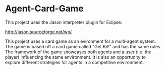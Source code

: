 # Agent-Card-Game

This project uses the Jason interpreter plugin for Eclipse:

http://jason.sourceforge.net/wp/

This project uses a card game as an evironment for a multi-agent system. The game is based off a card
game called "Get Bit!" and has the same rules. The framework of the game showcases both agents and a user 
(i.e. the player) influencing the same environment. It is also an opportunity to explore different strategies
for agents in a competitive environment.
